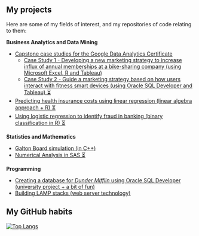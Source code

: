 ## My projects
Here are some of my fields of interest, and my repositories of code relating to them:

**Business Analytics and Data Mining**
* [Capstone case studies for the Google Data Analytics Certificate](https://github.com/nuclearcheesecake/wickusgoogledataanalyticscertificate2021)
  - [Case Study 1 - Developing a new marketing strategy to increase influx of annual memberships at a bike-sharing company (using Microsoft Excel, R and Tableau)](https://github.com/nuclearcheesecake/wickusgoogledataanalyticscertificate2021/blob/main/README.md#case1)
  - [Case Study 2 - Guide a marketing strategy based on how users interact with fitness smart devices (using Oracle SQL Developer and Tableau) ⏳](https://github.com/nuclearcheesecake/wickusgoogledataanalyticscertificate2021/blob/main/README.md#case2)
* [Predicting health insurance costs using linear regression (linear algebra approach + R) ⏳](https://github.com/nuclearcheesecake/insuranceregression)
* [Using logistic regression to identify fraud in banking (binary classification in R) ⏳](https://github.com/nuclearcheesecake/fraudlogisticregression)

**Statistics and Mathematics**
* [Galton Board simulation (in C++)](https://github.com/nuclearcheesecake/galton-board)
* [Numerical Analysis in SAS ⏳](https://github.com/nuclearcheesecake/numerical-analysis-in-sas)

**Programming**

* [Creating a database for *Dunder Mifflin* using Oracle SQL Developer (university project + a bit of fun)](https://github.com/nuclearcheesecake/DMDB)
* [Building LAMP stacks (web server technology)](https://github.com/nuclearcheesecake/lampstacks)

## My GitHub habits

[![Top Langs](https://github-readme-stats.vercel.app/api/top-langs/?username=nuclearcheesecake&exclude_repo=nuclearcheesecake.github.io&hide=html&layout=compact)](https://github.com/nuclearcheesecake/github-readme-stats)



<!--
**nuclearcheesecake/nuclearcheesecake** is a ✨ _special_ ✨ repository because its `README.md` (this file) appears on your GitHub profile.

Here are some ideas to get you started:

- 🔭 I’m currently working on ...
- 🌱 I’m currently learning ...
- 👯 I’m looking to collaborate on ...
- 🤔 I’m looking for help with ...
- 💬 Ask me about ...
- 📫 How to reach me: ...
- 😄 Pronouns: ...
- ⚡ Fun fact: ...
-->
